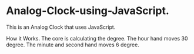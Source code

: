 # Analog-Clock-using-JavaScript.
This is an Analog Clock that uses JavaScript.

How it Works.
The core is calculating the degree.
The hour hand moves 30 degree.
The minute and second hand moves 6 degree.
